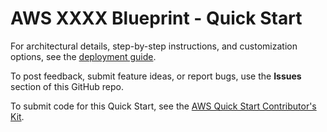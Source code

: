 # AWS XXXX Blueprint - Quick Start

For architectural details, step-by-step instructions, and customization options, see the [deployment guide](https://fwd.aws/XXXXXXXXXXXXXXX).

To post feedback, submit feature ideas, or report bugs, use the **Issues** section of this GitHub repo.

To submit code for this Quick Start, see the [AWS Quick Start Contributor's Kit](https://aws-quickstart.github.io/).